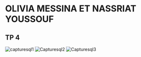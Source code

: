 # OLIVIA MESSINA ET NASSRIAT YOUSSOUF
## TP 4
![capturesql1](https://user-images.githubusercontent.com/74513460/100377630-de794980-3011-11eb-99df-053639b9792d.PNG)
![Capturesql2](https://user-images.githubusercontent.com/74513460/100377639-e1743a00-3011-11eb-897d-0c4a74dc4b14.PNG)
![Capturesql3](https://user-images.githubusercontent.com/74513460/100377642-e20cd080-3011-11eb-9122-5eb8c25793ee.PNG)


